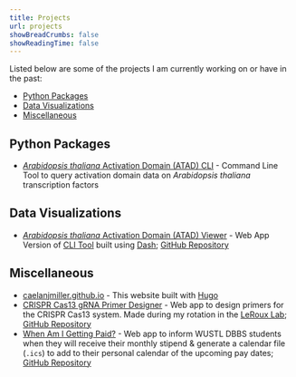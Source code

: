 ```yaml
---
title: Projects
url: projects
showBreadCrumbs: false
showReadingTime: false
---
```

Listed below are some of the projects I am currently working on or have in the past:

- [Python Packages](#python-packages)
- [Data Visualizations](#data-visualizations)
- [Miscellaneous](#miscellaneous)

## Python Packages

- [*Arabidopsis thaliana* Activation Domain (ATAD) CLI](https://github.com/caelanjmiller/ATAD-CLI) - Command Line Tool to query activation domain data on *Arabidopsis thaliana* transcription factors

## Data Visualizations

- [*Arabidopsis thaliana* Activation Domain (ATAD) Viewer](https://transcription.biology.duke.edu) - Web App Version of [CLI Tool](https://github.com/caelanjmiller/ATAD-CLI) built using [Dash](https://dash.plotly.com/); [GitHub Repository](https://github.com/caelanjmiller/ATAD-Viewer)

## Miscellaneous

- [caelanjmiller.github.io](https://caelanjmiller.github.io/) - This website built with [Hugo](https://gohugo.io/)
- [CRISPR Cas13 gRNA Primer Designer](https://cas13-grna-design-tool.onrender.com/) - Web app to design primers for the CRISPR Cas13 system. Made during my rotation in the [LeRoux Lab](https://www.leroux-lab.org/); [GitHub Repository](https://github.com/caelanjmiller/Cas13-gRNA-Design-Webapp)
- [When Am I Getting Paid?](https://dbbs-stipend-paydates.onrender.com/) - Web app to inform WUSTL DBBS students when they will receive their monthly stipend & generate a calendar file (`.ics`) to add to their personal calendar of the upcoming pay dates; [GitHub Repository](https://github.com/caelanjmiller/Stipend-Paydate-Site)
